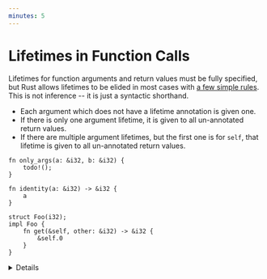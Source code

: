 ```yaml
---
minutes: 5
---
```


# Lifetimes in Function Calls

Lifetimes for function arguments and return values must be fully specified, but
Rust allows lifetimes to be elided in most cases with
[a few simple rules](https://doc.rust-lang.org/nomicon/lifetime-elision.html).
This is not inference -- it is just a syntactic shorthand.

- Each argument which does not have a lifetime annotation is given one.
- If there is only one argument lifetime, it is given to all un-annotated return
  values.
- If there are multiple argument lifetimes, but the first one is for `self`,
  that lifetime is given to all un-annotated return values.

```rust,editable
fn only_args(a: &i32, b: &i32) {
    todo!();
}

fn identity(a: &i32) -> &i32 {
    a
}

struct Foo(i32);
impl Foo {
    fn get(&self, other: &i32) -> &i32 {
        &self.0
    }
}
```

<details>

- Walk through applying the lifetime elision rules to each of the example
  functions. `only_args` is completed by the first rule, `identity` is completed
  by the second, and `Foo::get` is completed by the third.

- If all lifetimes have not been filled in by applying the three elision rules
  then you will get a compiler error telling you to add annotations manually.

</details>
